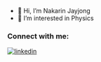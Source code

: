 - 👋 Hi, I’m Nakarin Jayjong
- 👀 I’m interested in Physics

### Connect with me:

[![linkedin](./img/linkedin-light.svg)](https://www.linkedin.com/in/nakarin-jayjong-26b963207/)
&nbsp;&nbsp;

